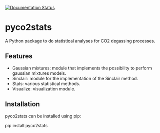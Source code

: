 [![Documentation Status](https://readthedocs.org/projects/pyfresco/badge/?version=latest)](https://pyfresco.readthedocs.io/en/latest/)

# pyco2stats

A Python package to do statistical analyses for CO2 degassing processes.

## Features

 - Gaussian mixtures: module that implements the possibility to perform gaussian mixtures models.
 - Sinclair: module for the implementation of the Sinclair method.
 - Stats: various statistical methods.
 - Visualize: visualization module.

## Installation

pyco2stats can be installed using pip:

pip install pyco2stats
